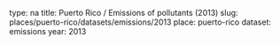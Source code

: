 type: na
title: Puerto Rico / Emissions of pollutants (2013)
slug: places/puerto-rico/datasets/emissions/2013
place: puerto-rico
dataset: emissions
year: 2013
